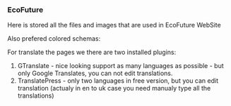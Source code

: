 ### EcoFuture

Here is stored all the files and images that are used in EcoFuture WebSite

Also prefered colored schemas:




For translate the pages we there are two installed plugins:

1. GTranslate - nice looking support as many languages as possible - but only Google Translates, you can not edit translations.
2. TranslatePress - only two languages in free version, but you can edit translation (actualy in en to uk case you need manualy type all the translations)